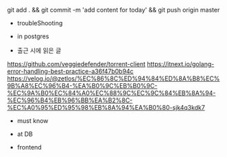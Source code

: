 

git add . && git commit -m 'add content for today' && git push origin master

- troubleShooting


- in postgres


- 출근 시에 읽은 글 

https://github.com/veggiedefender/torrent-client
https://itnext.io/golang-error-handling-best-practice-a36f47b0b94c
https://velog.io/@zetlos/%EC%86%8C%ED%94%84%ED%8A%B8%EC%9B%A8%EC%96%B4-%EA%B0%9C%EB%B0%9C-%EC%9A%B0%EC%84%A0%EC%88%9C%EC%9C%84%EB%8A%94-%EC%96%B4%EB%96%BB%EA%B2%8C-%EC%A0%95%ED%95%98%EB%8A%94%EA%B0%80-sjk4q3kdk7

- must know 




- at DB 


- frontend


